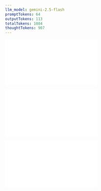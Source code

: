 ```yaml
---
llm_model: gemini-2.5-flash
promptTokens: 64
outputTokens: 113
totalTokens: 1084
thoughtTokens: 907
---
```


![@](steps/_.15fed512.md)

![@](steps/Write%20a%204-5%20sentence%20explaining%20changes%20that%20I%20made%20to%20the%20concept%20and%20any%20other%20issues%20that%20came%20up.9094ae7b.md)

![@](steps/response.5c1aa216.md)